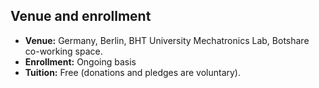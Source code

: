 ## Venue and enrollment
- **Venue:** Germany, Berlin, BHT University Mechatronics Lab, Botshare co-working space.
- **Enrollment:** Ongoing basis
- **Tuition:** Free (donations and pledges are voluntary).
